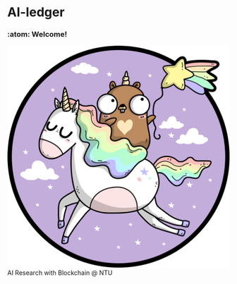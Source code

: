 # AI-ledger
### :atom: Welcome!
![This is an image](/gopher-unicorn.png)
AI Research with Blockchain @ NTU
